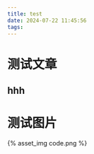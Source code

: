 ```yaml
---
title: test
date: 2024-07-22 11:45:56
tags:
---
```


# 测试文章

## hhh

# 测试图片

{% asset_img code.png %}
